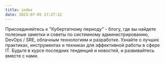```yaml
---
title: index
date: 2023-07-05 17:27:12
---
```

Присоединяйтесь к "Кубертатному периоду" - блогу, где вы найдете полезные заметки и советы по системному администрированию, DevOps / SRE, облачным технологиям и разработке. Узнайте о лучших практиках, инструментах и техниках для эффективной работы в сфере IT. Будьте в курсе последних тенденций и новостей, и развивайтесь вместе с нами.